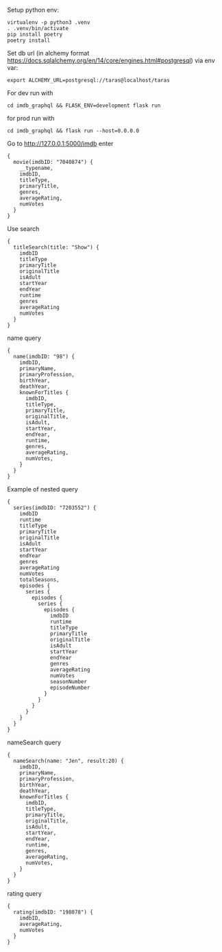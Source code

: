 Setup python env:

```
virtualenv -p python3 .venv
. .venv/bin/activate
pip install poetry
poetry install
```

Set db url (in alchemy format https://docs.sqlalchemy.org/en/14/core/engines.html#postgresql) via env var:

`export ALCHEMY_URL=postgresql://taras@localhost/taras`

For dev run with

`cd imdb_graphql && FLASK_ENV=development flask run`

for prod run with

`cd imdb_graphql && flask run --host=0.0.0.0`

Go to http://127.0.0.1:5000/imdb enter

```
{
  movie(imdbID: "7040874") {
    __typename,
    imdbID,
    titleType,
    primaryTitle,
    genres,
    averageRating,
    numVotes
  }
}
```

Use search
```
{ 
  titleSearch(title: "Show") {
    imdbID
    titleType
    primaryTitle
    originalTitle
    isAdult
    startYear
    endYear
    runtime
    genres
    averageRating
    numVotes
  }
}
```

name query
```
{
  name(imdbID: "98") {
    imdbID,
    primaryName,
    primaryProfession,
    birthYear,
    deathYear,
    knownForTitles {
      imdbID,
      titleType,
      primaryTitle,
      originalTitle,
      isAdult,
      startYear,
      endYear,
      runtime,
      genres,
      averageRating,
      numVotes,
    }
  }
}
```

Example of nested query
```
{ 
  series(imdbID: "7203552") {
    imdbID
    runtime
    titleType
    primaryTitle
    originalTitle
    isAdult
    startYear
    endYear
    genres
    averageRating
    numVotes
    totalSeasons,
    episodes {
      series {
        episodes {
          series {
            episodes {
              imdbID
              runtime
              titleType
              primaryTitle
              originalTitle
              isAdult
              startYear
              endYear
              genres
              averageRating
              numVotes
              seasonNumber
              episodeNumber
            }
          }
        }
      } 
    }
  } 
}
```

nameSearch query
```
{
  nameSearch(name: "Jen", result:20) {
    imdbID,
    primaryName,
    primaryProfession,
    birthYear,
    deathYear,
    knownForTitles {
      imdbID,
      titleType,
      primaryTitle,
      originalTitle,
      isAdult,
      startYear,
      endYear,
      runtime,
      genres,
      averageRating,
      numVotes,
    }
  }
}
```

rating query
```
{
  rating(imdbID: "198078") {
    imdbID,
    averageRating,
    numVotes
  }
}
```
